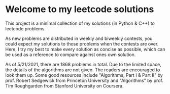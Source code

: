 # Welcome to my leetcode solutions 
This project is a minimal collection of my solutions (in Python & C++) to leetcode problems. 

As new problems are distributed in weekly and biweekly contests, you could expect my solutions to those problems when the contests are over. 
Here, I try my best to make every solution as concise as possible, which can be used as a reference to compare against ones own solution. 

As of 5/21/2021, there are 1868 problems in total. Due to the limited space, the details of the algorithms are not given. 
The readers are encouraged to look them up. Some good resources include "Algorithms, Part I & Part II" by prof. Robert Sedgewick from Princeton University and "Algorithms" 
by prof. Tim Roughgarden from Stanford University on Coursera. 
